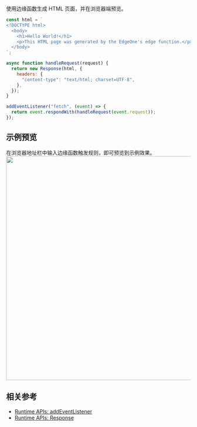 使用边缘函数生成 HTML 页面，并在浏览器端预览。

```js
const html = `
<!DOCTYPE html>
  <body>
    <h1>Hello World!</h1>
    <p>This HTML page was generated by the EdgeOne's edge function.</p>
  </body>
`;

async function handleRequest(request) {
  return new Response(html, {
    headers: {
      "content-type": "text/html; charset=UTF-8",
    },
  });
}

addEventListener("fetch", (event) => {
  return event.respondWith(handleRequest(event.request));
});
```

## 示例预览

在浏览器地址栏中输入边缘函数触发规则，即可预览到示例效果。
<img src="https://qcloudimg.tencent-cloud.cn/raw/14f8696020d287c3ec562d84033a7855.png" width=609px>

## 相关参考
- [Runtime APIs: addEventListener](https://cloud.tencent.com/document/product/1552/81928)
- [Runtime APIs: Response](https://cloud.tencent.com/document/product/1552/81917)
